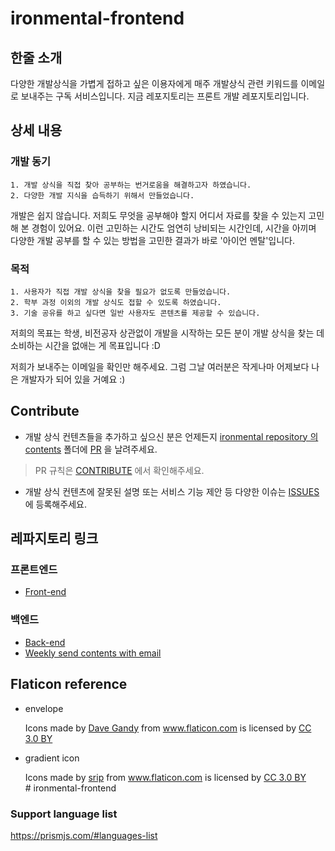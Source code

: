 # ironmental-frontend

## 한줄 소개

다양한 개발상식을 가볍게 접하고 싶은 이용자에게 매주 개발상식 관련 키워드를 이메일로 보내주는 구독 서비스입니다. 지금 레포지토리는 프론트 개발 레포지토리입니다.

## 상세 내용

### 개발 동기

```
1. 개발 상식을 직접 찾아 공부하는 번거로움을 해결하고자 하였습니다.
2. 다양한 개발 지식을 습득하기 위해서 만들었습니다.
```

개발은 쉽지 않습니다. 저희도 무엇을 공부해야 할지 어디서 자료를 찾을 수 있는지 고민해 본 경험이 있어요. 이런 고민하는 시간도 엄연히 낭비되는 시간인데, 시간을 아끼며 다양한 개발 공부를 할 수 있는 방법을 고민한 결과가 바로 '아이언 멘탈'입니다.

### 목적

```
1. 사용자가 직접 개발 상식을 찾을 필요가 없도록 만들었습니다.
2. 학부 과정 이외의 개발 상식도 접할 수 있도록 하였습니다.
3. 기술 공유를 하고 싶다면 일반 사용자도 콘텐츠를 제공할 수 있습니다.
```

저희의 목표는 학생, 비전공자 상관없이 개발을 시작하는 모든 분이 개발 상식을 찾는 데 소비하는 시간을 없애는 게 목표입니다 :D

저희가 보내주는 이메일을 확인만 해주세요. 그럼 그날 여러분은 작게나마 어제보다 나은 개발자가 되어 있을 거예요 :)

## Contribute

- 개발 상식 컨텐츠들을 추가하고 싶으신 분은 언제든지 [ironmental repository 의 contents](https://github.com/Devrother/ironmental/tree/master/contents) 폴더에 [PR](https://github.com/Devrother/ironmental/pulls) 을 날려주세요.

> PR 규칙은 [CONTRIBUTE](https://github.com/Devrother/ironmental/tree/master/CONTRIBUTE.md) 에서 확인해주세요.

- 개발 상식 컨텐츠에 잘못된 설명 또는 서비스 기능 제안 등 다양한 이슈는 [ISSUES](https://github.com/Devrother/ironmental/issues) 에 등록해주세요.

## 레파지토리 링크

### 프론트엔드

- [Front-end](https://github.com/Devrother/ironmental-frontend)

### 백엔드

- [Back-end](https://github.com/Devrother/ironmental-backend)
- [Weekly send contents with email](https://github.com/Devrother/ironmental-send-contents)

## Flaticon reference

- envelope

  <div>Icons made by <a href="https://www.flaticon.com/authors/dave-gandy" title="Dave Gandy">Dave Gandy</a> from <a href="https://www.flaticon.com/" 			    title="Flaticon">www.flaticon.com</a> is licensed by <a href="http://creativecommons.org/licenses/by/3.0/" 			    title="Creative Commons BY 3.0" target="_blank">CC 3.0 BY</a></div>

- gradient icon
  <div>Icons made by <a href="https://www.flaticon.com/authors/srip" title="srip">srip</a> from <a href="https://www.flaticon.com/" 			    title="Flaticon">www.flaticon.com</a> is licensed by <a href="http://creativecommons.org/licenses/by/3.0/" 			    title="Creative Commons BY 3.0" target="_blank">CC 3.0 BY</a></div># ironmental-frontend

### Support language list

https://prismjs.com/#languages-list
